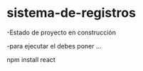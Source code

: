 # sistema-de-registros

-Estado de proyecto en construcción

-para ejecutar el debes poner ...

npm install react
